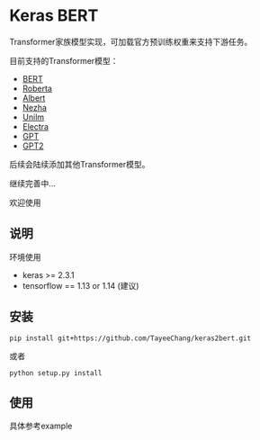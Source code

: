 # Keras BERT

Transformer家族模型实现，可加载官方预训练权重来支持下游任务。

目前支持的Transformer模型：   
- [BERT](https://arxiv.org/pdf/1810.04805.pdf&usg=ALkJrhhzxlCL6yTht2BRmH9atgvKFxHsxQ)  
- [Roberta](https://arxiv.org/pdf/1907.11692.pdf%5C)   
- [Albert](https://arxiv.org/pdf/1909.11942.pdf?ref=https://githubhelp.com)  
- [Nezha](https://arxiv.org/pdf/1909.00204.pdf)   
- [Unilm](https://proceedings.neurips.cc/paper/2019/file/c20bb2d9a50d5ac1f713f8b34d9aac5a-Paper.pdf)  
- [Electra](https://openreview.net/pdf?id=r1xMH1BtvB)   
- [GPT](https://www.cs.ubc.ca/~amuham01/LING530/papers/radford2018improving.pdf)
- [GPT2](https://d4mucfpksywv.cloudfront.net/better-language-models/language_models_are_unsupervised_multitask_learners.pdf)

后续会陆续添加其他Transformer模型。

继续完善中...

欢迎使用

## 说明

   环境使用  
   - keras >= 2.3.1  
   - tensorflow == 1.13 or 1.14 (建议)
   
## 安装
```shell   
pip install git+https://github.com/TayeeChang/keras2bert.git
```
或者
```shell
python setup.py install
```

## 使用
 
 具体参考example
